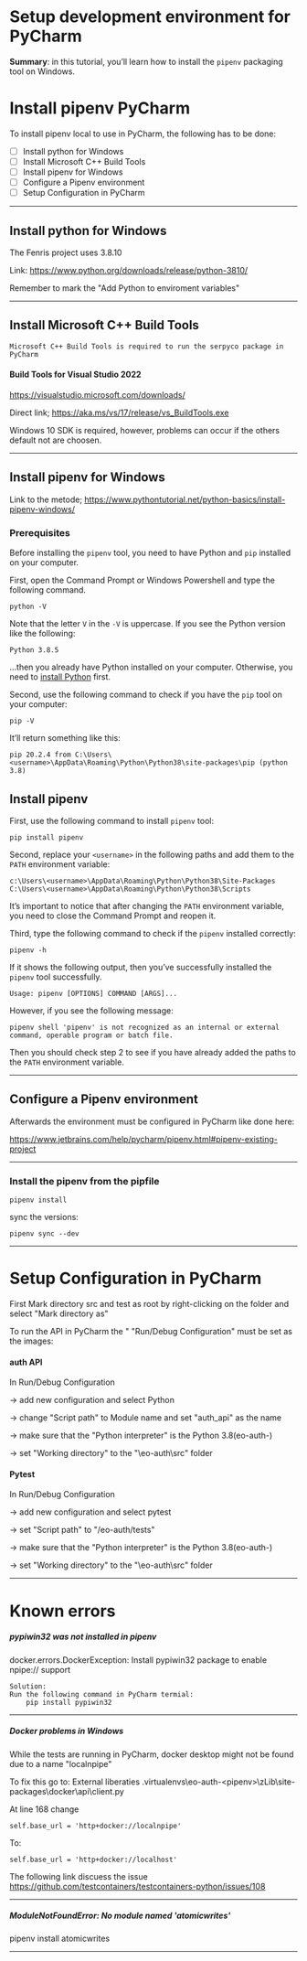 # Setup development environment for PyCharm
**Summary**: in this tutorial, you’ll learn how to install the `pipenv` packaging tool on Windows.

# Install pipenv PyCharm

To install pipenv local to use in PyCharm, the following has to be done:

- [ ] Install python for Windows
- [ ] Install  Microsoft C++ Build Tools
- [ ] Install pipenv for Windows
- [ ] Configure a Pipenv environment
- [ ] Setup Configuration in PyCharm
 
---
## Install python for Windows
The Fenris project uses 3.8.10

Link:  https://www.python.org/downloads/release/python-3810/

Remember to mark the "Add Python to enviroment variables"

---
## Install  Microsoft C++ Build Tools

```
Microsoft C++ Build Tools is required to run the serpyco package in PyCharm
```

#### Build Tools for Visual Studio 2022
https://visualstudio.microsoft.com/downloads/

Direct link;
https://aka.ms/vs/17/release/vs_BuildTools.exe

Windows 10 SDK is required, however, problems can occur if the others default not are choosen.  

---
## Install pipenv for Windows
Link to the metode;
https://www.pythontutorial.net/python-basics/install-pipenv-windows/

### Prerequisites

Before installing the `pipenv` tool, you need to have Python and `pip` installed on your computer.

First, open the Command Prompt or Windows Powershell and type the following command.

```
python -V
```

Note that the letter `V` in the `-V` is uppercase. If you see the Python version like the following:

```
Python 3.8.5
```

…then you already have Python installed on your computer. Otherwise, you need to [install Python](https://www.pythontutorial.net/getting-started/install-python/) first.

Second, use the following command to check if you have the `pip` tool on your computer:

```
pip -V
```

It’ll return something like this:

```
pip 20.2.4 from C:\Users\<username>\AppData\Roaming\Python\Python38\site-packages\pip (python 3.8)
``` 

## Install pipenv 

First, use the following command to install `pipenv` tool:

```
pip install pipenv
``` 

Second, replace your `<username>` in the following paths and add them to the `PATH` environment variable:

```
c:\Users\<username>\AppData\Roaming\Python\Python38\Site-Packages
C:\Users\<username>\AppData\Roaming\Python\Python38\Scripts
```

It’s important to notice that after changing the `PATH` environment variable, you need to close the Command Prompt and reopen it.

Third, type the following command to check if the `pipenv` installed correctly:

```
pipenv -h
```

If it shows the following output, then you’ve successfully installed the `pipenv` tool successfully.

```
Usage: pipenv [OPTIONS] COMMAND [ARGS]...
```

However, if you see the following message:

```
pipenv shell 'pipenv' is not recognized as an internal or external command, operable program or batch file.
```

Then you should check step 2 to see if you have already added the paths to the `PATH` environment variable.

---

## Configure a Pipenv environment
Afterwards the environment must be configured in PyCharm like done here:

https://www.jetbrains.com/help/pycharm/pipenv.html#pipenv-existing-project

---
### Install the pipenv from the pipfile

```
pipenv install
```

sync the versions:

```
pipenv sync --dev
```

---
# Setup Configuration in PyCharm

First Mark directory src and test as root by right-clicking on the folder and select "Mark directory as"  

To run the API in PyCharm the " "Run/Debug Configuration" must be set as the images:

#### auth API 
In Run/Debug Configuration 

-> add new configuration and select Python

-> change "Script path" to Module name and set "auth_api" as the name

-> make sure that the "Python interpreter" is the Python 3.8(eo-auth-<pipenv>) 

-> set "Working directory" to the "<path>\eo-auth\src" folder 


#### Pytest 
In Run/Debug Configuration 

-> add new configuration and select pytest

-> set "Script path" to "<path>/eo-auth/tests"

-> make sure that the "Python interpreter" is the Python 3.8(eo-auth-<pipenv>) 

-> set "Working directory" to the "<path>\eo-auth\src" folder 


---
# Known errors
##### pypiwin32  was not installed in pipenv
docker.errors.DockerException: Install pypiwin32 package to enable npipe:// support

```
Solution:
Run the following command in PyCharm termial:
	pip install pypiwin32
```

---

##### Docker problems in Windows

While the tests are running in PyCharm, docker desktop might not be found due to  a name "localnpipe"

To fix this go to: 
External liberaties 
\.virtualenvs\eo-auth-<pipenv\>\zLib\site-packages\docker\api\client.py

At line 168 change

```
self.base_url = 'http+docker://localnpipe'  
```
To:
```
self.base_url = 'http+docker://localhost'
```

The following link discuess the issue 
https://github.com/testcontainers/testcontainers-python/issues/108


---

##### ModuleNotFoundError: No module named 'atomicwrites'

pipenv install atomicwrites

---
